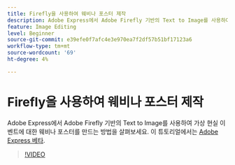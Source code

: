 ```yaml
---
title: Firefly을 사용하여 웨비나 포스터 제작
description: Adobe Express에서 Adobe Firefly 기반의 Text to Image를 사용하여 가상 현실 이벤트에 대한 웨비나 포스터를 만드는 방법을 살펴보세요
feature: Image Editing
level: Beginner
source-git-commit: e39efe0f7afc4e3e970ea7f2df57b51bf17123a6
workflow-type: tm+mt
source-wordcount: '69'
ht-degree: 4%

---
```


# Firefly을 사용하여 웨비나 포스터 제작

Adobe Express에서 Adobe Firefly 기반의 Text to Image를 사용하여 가상 현실 이벤트에 대한 웨비나 포스터를 만드는 방법을 살펴보세요. 이 튜토리얼에서는 [Adobe Express 베타](https://www.adobe.com/express/).

>[!VIDEO](https://video.tv.adobe.com/v/3420810?quality=12&learn=on&hidetitle=true)
